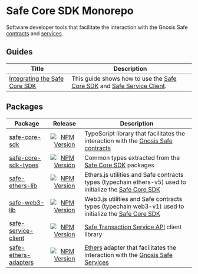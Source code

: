 # Safe Core SDK Monorepo

Software developer tools that facilitate the interaction with the Gnosis Safe [contracts](https://github.com/gnosis/safe-contracts) and [services](https://github.com/gnosis/safe-transaction-service).

## Guides

| Title | Description |
| ------- | ----------- |
| [Integrating the Safe Core SDK](https://github.com/gnosis/safe-core-sdk/blob/main/packages/guides/integrating-the-safe-core-sdk.md) | This guide shows how to use the [Safe Core SDK](https://github.com/gnosis/safe-core-sdk/tree/main/packages/safe-core-sdk) and [Safe Service Client](https://github.com/gnosis/safe-core-sdk/tree/main/packages/safe-service-client). |

## Packages

| Package | Release | Description |
| ------- | :-----: | ----------- |
| [safe-core-sdk](https://github.com/gnosis/safe-core-sdk/tree/main/packages/safe-core-sdk) | [![NPM Version](https://badge.fury.io/js/%40gnosis.pm%2Fsafe-core-sdk.svg)](https://badge.fury.io/js/%40gnosis.pm%2Fsafe-core-sdk) | TypeScript library that facilitates the interaction with the [Gnosis Safe contracts](https://github.com/gnosis/safe-contracts) |
[safe-core-sdk-types](https://github.com/gnosis/safe-core-sdk/tree/main/packages/safe-core-sdk-types) | [![NPM Version](https://badge.fury.io/js/%40gnosis.pm%2Fsafe-core-sdk-types.svg)](https://badge.fury.io/js/%40gnosis.pm%2Fsafe-core-sdk-types) | Common types extracted from the [Safe Core SDK](https://github.com/gnosis/safe-core-sdk/tree/main/packages) packages |
[safe-ethers-lib](https://github.com/gnosis/safe-core-sdk/tree/main/packages/safe-ethers-lib) | [![NPM Version](https://badge.fury.io/js/%40gnosis.pm%2Fsafe-ethers-lib.svg)](https://badge.fury.io/js/%40gnosis.pm%2Fsafe-ethers-lib) | Ethers.js utilities and Safe contracts types (typechain ethers-v5) used to initialize the [Safe Core SDK](https://github.com/gnosis/safe-core-sdk/tree/main/packages/safe-core-sdk) |
[safe-web3-lib](https://github.com/gnosis/safe-core-sdk/tree/main/packages/safe-web3-lib) | [![NPM Version](https://badge.fury.io/js/%40gnosis.pm%2Fsafe-web3-lib.svg)](https://badge.fury.io/js/%40gnosis.pm%2Fsafe-web3-lib) | Web3.js utilities and Safe contracts types (typechain web3-v1) used to initialize the [Safe Core SDK](https://github.com/gnosis/safe-core-sdk/tree/main/packages/safe-core-sdk) |
[safe-service-client](https://github.com/gnosis/safe-core-sdk/tree/main/packages/safe-service-client) | [![NPM Version](https://badge.fury.io/js/%40gnosis.pm%2Fsafe-service-client.svg)](https://badge.fury.io/js/%40gnosis.pm%2Fsafe-service-client) | [Safe Transaction Service API](https://github.com/gnosis/safe-transaction-service) client library |
[safe-ethers-adapters](https://github.com/gnosis/safe-core-sdk/tree/main/packages/safe-ethers-adapters) | [![NPM Version](https://badge.fury.io/js/%40gnosis.pm%2Fsafe-ethers-adapters.svg)](https://badge.fury.io/js/%40gnosis.pm%2Fsafe-ethers-adapters) | [Ethers](https://docs.ethers.io/v5/single-page/) adapter that facilitates the interaction with the [Gnosis Safe Services](https://github.com/gnosis/safe-transaction-service) |
